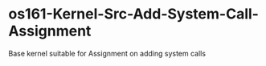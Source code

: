 # os161-Kernel-Src-Add-System-Call-Assignment
Base kernel suitable for Assignment on adding system calls
